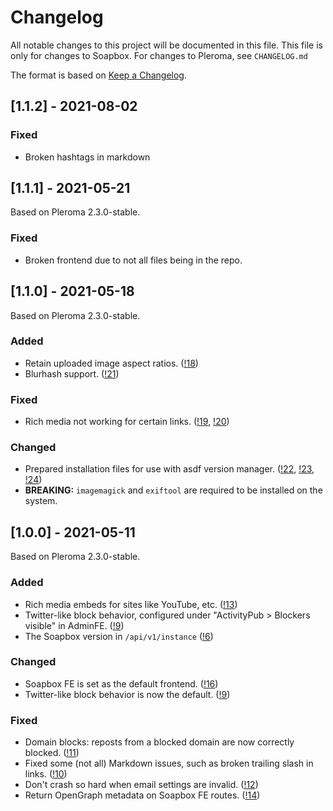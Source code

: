 # Changelog

All notable changes to this project will be documented in this file.
This file is only for changes to Soapbox.
For changes to Pleroma, see `CHANGELOG.md`

The format is based on [Keep a Changelog](https://keepachangelog.com/en/1.0.0/).

## [1.1.2] - 2021-08-02

### Fixed 
- Broken hashtags in markdown

## [1.1.1] - 2021-05-21

Based on Pleroma 2.3.0-stable.

### Fixed
- Broken frontend due to not all files being in the repo.

## [1.1.0] - 2021-05-18

Based on Pleroma 2.3.0-stable.

### Added
- Retain uploaded image aspect ratios. ([!18](https://gitlab.com/soapbox-pub/soapbox/-/merge_requests/18))
- Blurhash support. ([!21](https://gitlab.com/soapbox-pub/soapbox/-/merge_requests/21))

### Fixed
- Rich media not working for certain links. ([!19](https://gitlab.com/soapbox-pub/soapbox/-/merge_requests/19), [!20](https://gitlab.com/soapbox-pub/soapbox/-/merge_requests/20))

### Changed
- Prepared installation files for use with asdf version manager. ([!22](https://gitlab.com/soapbox-pub/soapbox/-/merge_requests/22), [!23](https://gitlab.com/soapbox-pub/soapbox/-/merge_requests/23), [!24](https://gitlab.com/soapbox-pub/soapbox/-/merge_requests/24))
- **BREAKING:** `imagemagick` and `exiftool` are required to be installed on the system.

## [1.0.0] - 2021-05-11

Based on Pleroma 2.3.0-stable.

### Added
- Rich media embeds for sites like YouTube, etc. ([!13](https://gitlab.com/soapbox-pub/soapbox/-/merge_requests/13))
- Twitter-like block behavior, configured under "ActivityPub > Blockers visible" in AdminFE. ([!9](https://gitlab.com/soapbox-pub/soapbox/-/merge_requests/9))
- The Soapbox version in `/api/v1/instance` ([!6](https://gitlab.com/soapbox-pub/soapbox/-/merge_requests/6))

### Changed
- Soapbox FE is set as the default frontend. ([!16](https://gitlab.com/soapbox-pub/soapbox/-/merge_requests/16))
- Twitter-like block behavior is now the default. ([!9](https://gitlab.com/soapbox-pub/soapbox/-/merge_requests/9))

### Fixed
- Domain blocks: reposts from a blocked domain are now correctly blocked. ([!11](https://gitlab.com/soapbox-pub/soapbox/-/merge_requests/11))
- Fixed some (not all) Markdown issues, such as broken trailing slash in links. ([!10](https://gitlab.com/soapbox-pub/soapbox/-/merge_requests/10))
- Don't crash so hard when email settings are invalid. ([!12](https://gitlab.com/soapbox-pub/soapbox/-/merge_requests/12))
- Return OpenGraph metadata on Soapbox FE routes. ([!14](https://gitlab.com/soapbox-pub/soapbox/-/merge_requests/14))

